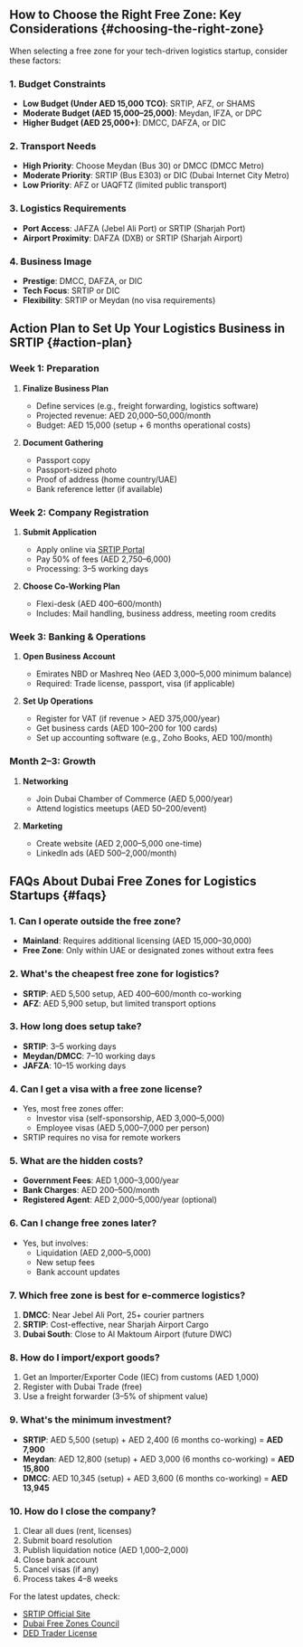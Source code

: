 ## How to Choose the Right Free Zone: Key Considerations {#choosing-the-right-zone}

When selecting a free zone for your tech-driven logistics startup, consider these factors:

### 1. Budget Constraints
- **Low Budget (Under AED 15,000 TCO)**: SRTIP, AFZ, or SHAMS
- **Moderate Budget (AED 15,000–25,000)**: Meydan, IFZA, or DPC
- **Higher Budget (AED 25,000+)**: DMCC, DAFZA, or DIC

### 2. Transport Needs
- **High Priority**: Choose Meydan (Bus 30) or DMCC (DMCC Metro)
- **Moderate Priority**: SRTIP (Bus E303) or DIC (Dubai Internet City Metro)
- **Low Priority**: AFZ or UAQFTZ (limited public transport)

### 3. Logistics Requirements
- **Port Access**: JAFZA (Jebel Ali Port) or SRTIP (Sharjah Port)
- **Airport Proximity**: DAFZA (DXB) or SRTIP (Sharjah Airport)

### 4. Business Image
- **Prestige**: DMCC, DAFZA, or DIC
- **Tech Focus**: SRTIP or DIC
- **Flexibility**: SRTIP or Meydan (no visa requirements)

## Action Plan to Set Up Your Logistics Business in SRTIP {#action-plan}

### Week 1: Preparation
1. **Finalize Business Plan**
   - Define services (e.g., freight forwarding, logistics software)
   - Projected revenue: AED 20,000–50,000/month
   - Budget: AED 15,000 (setup + 6 months operational costs)

2. **Document Gathering**
   - Passport copy
   - Passport-sized photo
   - Proof of address (home country/UAE)
   - Bank reference letter (if available)

### Week 2: Company Registration
1. **Submit Application**
   - Apply online via [SRTIP Portal](https://srtip.ae)
   - Pay 50% of fees (AED 2,750–6,000)
   - Processing: 3–5 working days

2. **Choose Co-Working Plan**
   - Flexi-desk (AED 400–600/month)
   - Includes: Mail handling, business address, meeting room credits

### Week 3: Banking & Operations
1. **Open Business Account**
   - Emirates NBD or Mashreq Neo (AED 3,000–5,000 minimum balance)
   - Required: Trade license, passport, visa (if applicable)

2. **Set Up Operations**
   - Register for VAT (if revenue > AED 375,000/year)
   - Get business cards (AED 100–200 for 100 cards)
   - Set up accounting software (e.g., Zoho Books, AED 100/month)

### Month 2–3: Growth
1. **Networking**
   - Join Dubai Chamber of Commerce (AED 5,000/year)
   - Attend logistics meetups (AED 50–200/event)

2. **Marketing**
   - Create website (AED 2,000–5,000 one-time)
   - LinkedIn ads (AED 500–2,000/month)

## FAQs About Dubai Free Zones for Logistics Startups {#faqs}

### 1. Can I operate outside the free zone?
- **Mainland**: Requires additional licensing (AED 15,000–30,000)
- **Free Zone**: Only within UAE or designated zones without extra fees

### 2. What's the cheapest free zone for logistics?
- **SRTIP**: AED 5,500 setup, AED 400–600/month co-working
- **AFZ**: AED 5,900 setup, but limited transport options

### 3. How long does setup take?
- **SRTIP**: 3–5 working days
- **Meydan/DMCC**: 7–10 working days
- **JAFZA**: 10–15 working days

### 4. Can I get a visa with a free zone license?
- Yes, most free zones offer:
  - Investor visa (self-sponsorship, AED 3,000–5,000)
  - Employee visas (AED 5,000–7,000 per person)
- SRTIP requires no visa for remote workers

### 5. What are the hidden costs?
- **Government Fees**: AED 1,000–3,000/year
- **Bank Charges**: AED 200–500/month
- **Registered Agent**: AED 2,000–5,000/year (optional)

### 6. Can I change free zones later?
- Yes, but involves:
  - Liquidation (AED 2,000–5,000)
  - New setup fees
  - Bank account updates

### 7. Which free zone is best for e-commerce logistics?
1. **DMCC**: Near Jebel Ali Port, 25+ courier partners
2. **SRTIP**: Cost-effective, near Sharjah Airport Cargo
3. **Dubai South**: Close to Al Maktoum Airport (future DWC)

### 8. How do I import/export goods?
1. Get an Importer/Exporter Code (IEC) from customs (AED 1,000)
2. Register with Dubai Trade (free)
3. Use a freight forwarder (3–5% of shipment value)

### 9. What's the minimum investment?
- **SRTIP**: AED 5,500 (setup) + AED 2,400 (6 months co-working) = **AED 7,900**
- **Meydan**: AED 12,800 (setup) + AED 3,000 (6 months co-working) = **AED 15,800**
- **DMCC**: AED 10,345 (setup) + AED 3,600 (6 months co-working) = **AED 13,945**

### 10. How do I close the company?
1. Clear all dues (rent, licenses)
2. Submit board resolution
3. Publish liquidation notice (AED 1,000–2,000)
4. Close bank account
5. Cancel visas (if any)
6. Process takes 4–8 weeks

For the latest updates, check:
- [SRTIP Official Site](https://srtip.ae)
- [Dubai Free Zones Council](https://www.dubaifz.gov.ae)
- [DED Trader License](https://eservices.dubaided.gov.ae)
